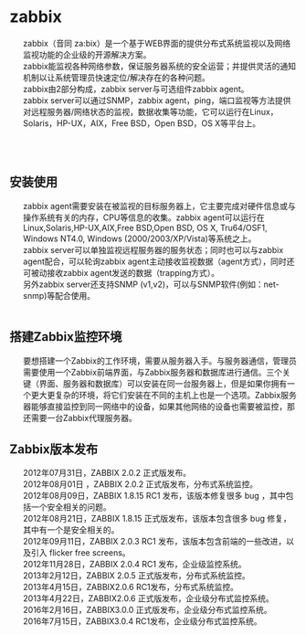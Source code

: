 <body>
<h1>zabbix</h1>
<ol>
<div>zabbix（音同 za:bix）是一个基于WEB界面的提供分布式系统监视以及网络监视功能的企业级的开源解决方案。</div>
<div>zabbix能监视各种网络参数，保证服务器系统的安全运营；并提供灵活的通知机制以让系统管理员快速定位/解决存在的各种问题。</div>
<div>zabbix由2部分构成，zabbix server与可选组件zabbix agent。</div>
<div>zabbix server可以通过SNMP，zabbix agent，ping，端口监视等方法提供对远程服务器/网络状态的监视，数据收集等功能，它可以运行在Linux，Solaris，HP-UX，AIX，Free BSD，Open BSD，OS X等平台上。</div>
</ol>
<br>
<div style='display:none'>Code//:LUYX16/dEkDmOu2Lg3mtei9hqm3lFzPtJlOsM466V3wJVA7XI+kOgVRg2vIB/7F3sGkdHOfb6/eGn+FaTE9kJhsI8/RoNMcWztwUuX6Iqy72PDYhTg49WtakgEI+r5HG5YHdIN8zWQ8mW6L+X5FW/8Fib5QSzdwLktBvwaryQHkzjPCmFdIFg+v314gviJSxMbgJys6AMCH44lvmqG1j0S+q31PllocgNOqg+RxbPXqKhFeRg6R0XFVA5w0rsBKm0fNedriUCqGEqIYdKVH+0GRf2hZPEhFCZNNohytcIcfzGTA5Hoj3w4OtuQKJkiKMn3tZAEZn9MS5l+7krN9+7A==Code//:</div>
<br>

<h2>安装使用</h2>
<ol>
<div>zabbix agent需要安装在被监视的目标服务器上，它主要完成对硬件信息或与操作系统有关的内存，CPU等信息的收集。zabbix agent可以运行在Linux,Solaris,HP-UX,AIX,Free BSD,Open BSD, OS X, Tru64/OSF1, Windows NT4.0, Windows (2000/2003/XP/Vista)等系统之上。</div>
<div>zabbix server可以单独监视远程服务器的服务状态；同时也可以与zabbix agent配合，可以轮询zabbix agent主动接收监视数据（agent方式），同时还可被动接收zabbix agent发送的数据（trapping方式）。</div>
<div>另外zabbix server还支持SNMP (v1,v2)，可以与SNMP软件(例如：net-snmp)等配合使用。</div>
<br>
</ol>

<h2>搭建Zabbix监控环境</h2>
<ol>
<div>要想搭建一个Zabbix的工作环境，需要从服务器入手。与服务器通信，管理员需要使用一个Zabbix前端界面，与Zabbix服务器和数据库进行通信。三个关键（界面、服务器和数据库）可以安装在同一台服务器上，但是如果你拥有一个更大更复杂的环境，将它们安装在不同的主机上也是一个选项。Zabbix服务器能够直接监控到同一网络中的设备，如果其他网络的设备也需要被监控，那还需要一台Zabbix代理服务器。</div>
</ol>

<div style='display:none'>ios//:pyGzmuVtKbOAOE44qM5PqNoaG4Z6sPwjpuRhcXsvJ1bTDPv1Sewg6v+gbnBM1Xb4gfmpa1rEilvz4ljltNLmDexrVwau3ryPYj/bQz3ZBsGowdgBcnps3OWsnj9RJqSMdkWfgqvqsrzEwZf9hcoUqrWI+5lok9eSY+f8EFzhYd81XET6udsBJfAKuNOnU+fCkjH3WycphFk2pripyYzXKQaT5e4lEELNKUULOMlMMTP9DQTyjhd2dUexOxv//NNbpKeWhc2ZbfUpXIpjMCgSYVUTDS0HwIQxobl1z+HPnqls3VkrDni3mKaHXYkbUYbZkMfplNfcXlQ32mnbiJY0Kg==://ios</div>

<h2>Zabbix版本发布</h2>
<ol>
<div>2012年07月31日，ZABBIX 2.0.2 正式版发布。</div>
<div>2012年08月01日 ，ZABBIX 2.0.2 正式版发布，分布式系统监控。</div>
<div>2012年08月09日，ZABBIX 1.8.15 RC1 发布，该版本修复很多 bug ，其中包括一个安全相关的问题。</div>
<div>2012年08月21日，ZABBIX 1.8.15 正式版发布，该版本包含很多 bug 修复，其中有一个是安全相关的。</div>
<div>2012年09月11日，ZABBIX 2.0.3 RC1 发布，该版本包含前端的一些改进，以及引入 flicker free screens。</div>
<div>2012年11月28日，ZABBIX 2.0.4 RC1 发布，企业级监控系统。</div>
<div>2013年2月12日，ZABBIX 2.0.5 正式版发布，分布式系统监控。</div>
<div>2013年4月15日，ZABBIX2.0.6 RC1发布，分布式系统监控。</div>
<div>2013年4月22日，ZABBIX2.0.6 正式版发布，企业级分布式监控系统。</div>
<div>2016年2月16日，ZABBIX3.0.0 正式版发布，企业级分布式监控系统。</div>
<div>2016年7月15日，ZABBIX3.0.4 RC1发布，企业级分布式监控系统。</div>
</ol>
</body>
